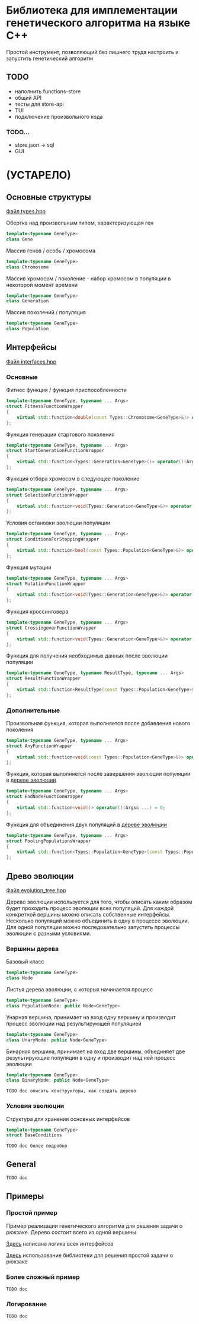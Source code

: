 # Библиотека для имплементации генетического алгоритма на языке C++

Простой инструмент, позволяющий без лишнего труда настроить и запустить генетический алгоритм

## TODO
- наполнить functions-store
- общий API
- тесты для store-api
- TUI
- подключение произвольного кода

### TODO...
- store.json -> sql
- GUI

# (УСТАРЕЛО)

## Основные структуры

[Файл types.hpp](genetic_method\types.hpp)

Обертка над произвольным типом, характеризующая ген
```c++
template<typename GeneType>
class Gene
```

Массив генов / особь / хромосома
```c++
template<typename GeneType>
class Chromosome
```

Массив хромосом / поколение - набор хромосом в популяции в некоторой момент времени
```c++
template<typename GeneType>
class Generation
```

Массив поколений / популяция
```c++
template<typename GeneType>
class Population
```

## Интерфейсы

[Файл interfaces.hpp](genetic_method\interfaces.hpp)

### Основные

Фитнес функция / функция приспособленности
```c++
template<typename GeneType, typename ... Args>
struct FitnessFunctionWrapper
{
    virtual std::function<double(const Types::Chromosome<GeneType>&)> operator()(Args& ...) = 0;
};
```
Функция генерации стартового поколения
```c++
template<typename GeneType, typename ... Args>
struct StartGenerationFunctionWrapper
{
    virtual std::function<Types::Generation<GeneType>()> operator()(Args& ...) = 0;
};
```
Функция отбора хромосом в следующее поколение
```c++
template<typename GeneType, typename ... Args>
struct SelectionFunctionWrapper
{
    virtual std::function<void(Types::Generation<GeneType>&)> operator()(Args& ...) = 0;
};
```
Условия остановки эволюции популяции
```c++
template<typename GeneType, typename ... Args>
struct ConditionsForStoppingWrapper
{
    virtual std::function<bool(const Types::Population<GeneType>&)> operator()(Args& ...) = 0;
};
```
Функция мутации
```c++
template<typename GeneType, typename ... Args>
struct MutationFunctionWrapper
{
    virtual std::function<void(Types::Generation<GeneType>&)> operator()(Args& ...) = 0;
};
```
Функция кроссинговера
```c++
template<typename GeneType, typename ... Args>
struct CrossingoverFunctionWrapper
{
    virtual std::function<void(Types::Generation<GeneType>&)> operator()(Args& ...) = 0;
};
```
Функция для получения необходимых данных после эволюции популяции
```c++
template<typename GeneType, typename ResultType, typename ... Args>
struct ResultFunctionWrapper
{
    virtual std::function<ResultType(const Types::Population<GeneType>&)> operator()(Args& ...) = 0;
};
```
### Дополнительные

Произвольная функция, которая выполняется после добавления нового поколения
```c++
template<typename GeneType, typename ... Args>
struct AnyFunctionWrapper
{
    virtual std::function<void(const Types::Population<GeneType>&)> operator()(Args& ...) = 0;
};
```
Функция, которая выполняется после завершения эволюции популяции в [дереве эволюции](#древо-эволюции)
```c++
template<typename GeneType, typename ... Args>
struct EndNodeFunctionWrapper
{
    virtual std::function<void()> operator()(Args& ...) = 0;
};
```
Функция для объединения двух популяций в [дереве эволюции](#древо-эволюции)
```c++
template<typename GeneType, typename ... Args>
struct PoolingPopulationsWrapper
{
    virtual std::function<Types::Population<GeneType>(const Types::Population<GeneType>&, const Types::Population<GeneType>&)> operator()(Args& ...) = 0;
};
```

## Древо эволюции

[Файл evolution_tree.hpp](genetic_method\evolution_tree.hpp)

Дерево эволюции используется для того, чтобы описать каким образом будет проходить процесс эволюции всех популяций.
Для каждой конкретной вершины можно описать собственные интерфейсы.
Несколько популяций можно объединить в одну в процессе эволюции.
Для одной популяции можно последовательно запустить процессы эволюции с разными условиями. 

### Вершины дерева

Базовый класс 
```c++
template<typename GeneType>
class Node
```
Листья дерева эволюции, с которых начинается процесс
```c++
template<typename GeneType>
class PopulationNode: public Node<GeneType>
```
Унарная вершина, принимает на вход одну вершину и производит процесс эволюции над результирующей популяцией
```c++
template<typename GeneType>
class UnaryNode: public Node<GeneType>
```
Бинарная вершина, принимает на вход две вершины, объединяет две результирующие популяции в одну и производит над ней процесс эволюции
```c++
template<typename GeneType>
class BinaryNode: public Node<GeneType>
```

`TODO doc описать конструкторы, как создать дерево`

### Условия эволюции

Структура для хранения основных интерфейсов
```c++
template<typename GeneType>
struct BaseConditions
```

`TODO doc более подробно` 

## General

`TODO doc`

## Примеры

### Простой пример

Пример реализации генетического алгоритма для решения задачи о рюкзаке.
Дерево состоит всего из одной вершины

[Здесь](examples\one-node\functions.hpp) написана логика всех интерфейсов

[Здесь](examples\one-node\main.cpp) использование библиотеки для решения простой задачи о рюкзаке

### Более сложный пример

`TODO doc`

### Логирование

`TODO doc`